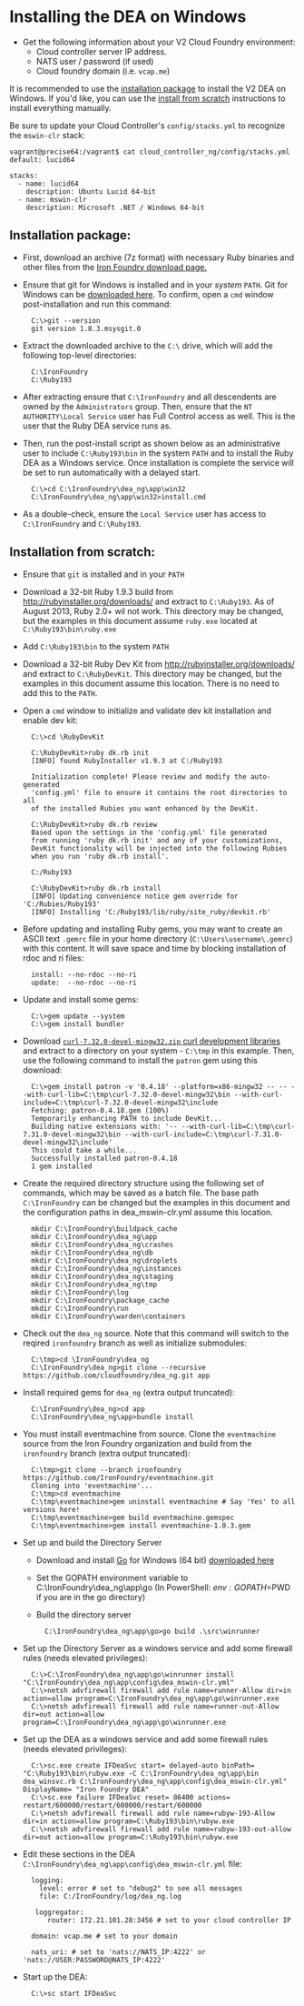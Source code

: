 <!---
  vim:sw=2:ts=2:expandtab:fo=t:tw=144
-->

Installing the DEA on Windows
=============================

* Get the following information about your V2 Cloud Foundry environment:
  * Cloud controller server IP address.
  * NATS user / password (if used)
  * Cloud foundry domain (i.e. `vcap.me`)

It is recommended to use the [installation package](#installation-package) to install the V2 DEA on Windows. If you'd like, you can use the [install
from scratch](#installation-from-scratch) instructions to install everything manually.

Be sure to update your Cloud Controller's `config/stacks.yml` to recognize the `mswin-clr` stack:

```
vagrant@precise64:/vagrant$ cat cloud_controller_ng/config/stacks.yml 
default: lucid64

stacks:
  - name: lucid64
    description: Ubuntu Lucid 64-bit
  - name: mswin-clr
    description: Microsoft .NET / Windows 64-bit
```

Installation package:
-------------------------------------------------

* First, download an archive (7z format) with necessary Ruby binaries and other files from the [Iron Foundry download page.](http://www.ironfoundry.org/download)

* Ensure that git for Windows is installed and in your *system* `PATH`. Git for Windows can be [downloaded here](http://msysgit.github.io/). To confirm,
open a `cmd` window post-installation and run this command:

        C:\>git --version
        git version 1.8.3.msysgit.0

* Extract the downloaded archive to the `C:\` drive, which will add the following top-level directories:

        C:\IronFoundry
        C:\Ruby193

* After extracting ensure that `C:\IronFoundry` and all descendents are owned by the `Administrators` group. Then, ensure that the `NT AUTHORITY\Local Service` user has Full Control access as well. This is the user that the Ruby DEA service runs as.

* Then, run the post-install script as shown below as an administrative user to include `C:\Ruby193\bin` in the system `PATH` and to install the
Ruby DEA as a Windows service. Once installation is complete the service will be set to run automatically with a delayed start.

        C:\>cd C:\IronFoundry\dea_ng\app\win32
        C:\IronFoundry\dea_ng\app\win32>install.cmd

* As a double-check, ensure the `Local Service` user has access to `C:\IronFoundry` and `C:\Ruby193`.

Installation from scratch:
------------------------------------------------------

* Ensure that `git` is installed and in your `PATH`

* Download a 32-bit Ruby 1.9.3 build from http://rubyinstaller.org/downloads/ and extract to `C:\Ruby193`. As of August 2013, Ruby 2.0+ wil not work.  This directory may be changed,
  but the examples in this document assume `ruby.exe` located at `C:\Ruby193\bin\ruby.exe`

* Add `C:\Ruby193\bin` to the system `PATH`

* Download a 32-bit Ruby Dev Kit from http://rubyinstaller.org/downloads/ and extract to `C:\RubyDevKit`. This directory may be changed, but the
  examples in this document assume this location. There is no need to add this to the `PATH`.

* Open a `cmd` window to initialize and validate dev kit installation and enable dev kit:

        C:\>cd \RubyDevKit
        
        C:\RubyDevKit>ruby dk.rb init
        [INFO] found RubyInstaller v1.9.3 at C:/Ruby193

        Initialization complete! Please review and modify the auto-generated
        'config.yml' file to ensure it contains the root directories to all
        of the installed Rubies you want enhanced by the DevKit.
        
        C:\RubyDevKit>ruby dk.rb review
        Based upon the settings in the 'config.yml' file generated
        from running 'ruby dk.rb init' and any of your customizations,
        DevKit functionality will be injected into the following Rubies
        when you run 'ruby dk.rb install'.
        
        C:/Ruby193
        
        C:\RubyDevKit>ruby dk.rb install
        [INFO] Updating convenience notice gem override for 'C:/Rubies/Ruby193'
        [INFO] Installing 'C:/Ruby193/lib/ruby/site_ruby/devkit.rb'

* Before updating and installing Ruby gems, you may want to create an ASCII text `.gemrc` file in your home directory
(`C:\Users\username\.gemrc`) with this content. It will save space and time by blocking installation of rdoc and ri files:

        install: --no-rdoc --no-ri
        update:  --no-rdoc --no-ri

* Update and install some gems:

        C:\>gem update --system
        C:\>gem install bundler

* Download [`curl-7.32.0-devel-mingw32.zip` curl development libraries](http://curl.haxx.se/dlwiz/?type=lib&os=Win32&flav=-) and extract to a
directory on your system - `C:\tmp` in this example. Then, use the following command to install the `patron` gem using this download:

        C:\>gem install patron -v '0.4.18' --platform=x86-mingw32 -- -- --with-curl-lib=C:\tmp\curl-7.32.0-devel-mingw32\bin --with-curl-include=C:\tmp\curl-7.32.0-devel-mingw32\include
        Fetching: patron-0.4.18.gem (100%)
        Temporarily enhancing PATH to include DevKit...
        Building native extensions with: '-- --with-curl-lib=C:\tmp\curl-7.31.0-devel-mingw32\bin --with-curl-include=C:\tmp\curl-7.31.0-devel-mingw32\include'
        This could take a while...
        Successfully installed patron-0.4.18
        1 gem installed

* Create the required directory structure using the following set of commands, which may be saved as a batch file.  The base path `C:\IronFoundry` can be changed but the examples in this document and the configuration paths in dea_mswin-clr.yml assume this location.

        mkdir C:\IronFoundry\buildpack_cache
        mkdir C:\IronFoundry\dea_ng\app
        mkdir C:\IronFoundry\dea_ng\crashes
        mkdir C:\IronFoundry\dea_ng\db
        mkdir C:\IronFoundry\dea_ng\droplets
        mkdir C:\IronFoundry\dea_ng\instances
        mkdir C:\IronFoundry\dea_ng\staging
        mkdir C:\IronFoundry\dea_ng\tmp
        mkdir C:\IronFoundry\log
        mkdir C:\IronFoundry\package_cache
        mkdir C:\IronFoundry\run
        mkdir C:\IronFoundry\warden\containers

* Check out the `dea_ng` source. Note that this command will switch to the reqired `ironfoundry` branch as well as initialize submodules:

        C:\tmp>cd \IronFoundry\dea_ng
        C:\IronFoundry\dea_ng>git clone --recursive https://github.com/cloudfoundry/dea_ng.git app

* Install required gems for `dea_ng` (extra output truncated):

        C:\IronFoundry\dea_ng>cd app
        C:\IronFoundry\dea_ng\app>bundle install

* You must install eventmachine from source. Clone the `eventmachine` source from the Iron Foundry organization and build from the `ironfoundry` branch (extra output truncated):

        C:\tmp>git clone --branch ironfoundry https://github.com/IronFoundry/eventmachine.git
        Cloning into 'eventmachine'...
        C:\tmp>cd eventmachine
        C:\tmp\eventmachine>gem uninstall eventmachine # Say 'Yes' to all versions here!
        C:\tmp\eventmachine>gem build eventmachine.gemspec
        C:\tmp\eventmachine>gem install eventmachine-1.0.3.gem

* Set up and build the Directory Server
    * Download and install [Go](http://golang.org) for Windows (64 bit) [downloaded here](https://code.google.com/p/go/downloads/list)
    * Set the GOPATH environment variable to C:\IronFoundry\dea_ng\app\go (In PowerShell: $env:GOPATH=$PWD if you are in the go directory)
    * Build the directory server

            C:\IronFoundry\dea_ng\app\go>go build .\src\winrunner

* Set up the Directory Server as a windows service and add some firewall rules (needs elevated privileges):

        C:\>C:\IronFoundry\dea_ng\app\go\winrunner install "C:\IronFoundry\dea_ng\app\config\dea_mswin-clr.yml"
        C:\>netsh advfirewall firewall add rule name=runner-Allow dir=in action=allow program=C:\IronFoundry\dea_ng\app\go\winrunner.exe
        C:\>netsh advfirewall firewall add rule name=runner-out-Allow dir=out action=allow program=C:\IronFoundry\dea_ng\app\go\winrunner.exe

* Set up the DEA as a windows service and add some firewall rules (needs elevated privileges):

        C:\>sc.exe create IFDeaSvc start= delayed-auto binPath= "C:\Ruby193\bin\rubyw.exe -C C:\IronFoundry\dea_ng\app\bin dea_winsvc.rb C:\IronFoundry\dea_ng\app\config\dea_mswin-clr.yml" DisplayName= "Iron Foundry DEA"
        C:\>sc.exe failure IFDeaSvc reset= 86400 actions= restart/600000/restart/600000/restart/600000
        C:\>netsh advfirewall firewall add rule name=rubyw-193-Allow dir=in action=allow program=C:\Ruby193\bin\rubyw.exe
        C:\>netsh advfirewall firewall add rule name=rubyw-193-out-allow dir=out action=allow program=C:\Ruby193\bin\rubyw.exe

* Edit these sections in the DEA `C:\IronFoundry\dea_ng\app\config\dea_mswin-clr.yml` file:

        logging:
          level: error # set to "debug2" to see all messages
          file: C:/IronFoundry/log/dea_ng.log

		 loggregator:
		    router: 172.21.101.28:3456 # set to your cloud controller IP

        domain: vcap.me # set to your domain

        nats_uri: # set to 'nats://NATS_IP:4222' or 'nats://USER:PASSWORD@NATS_IP:4222'

* Start up the DEA:

        C:\>sc start IFDeaSvc
